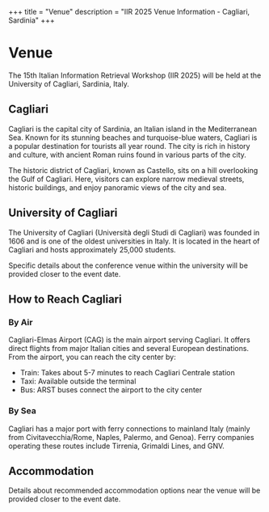 +++
title = "Venue"
description = "IIR 2025 Venue Information - Cagliari, Sardinia"
+++

# Venue

The 15th Italian Information Retrieval Workshop (IIR 2025) will be held at the University of Cagliari, Sardinia, Italy.

## Cagliari

Cagliari is the capital city of Sardinia, an Italian island in the Mediterranean Sea. Known for its stunning beaches and turquoise-blue waters, Cagliari is a popular destination for tourists all year round. The city is rich in history and culture, with ancient Roman ruins found in various parts of the city.

The historic district of Cagliari, known as Castello, sits on a hill overlooking the Gulf of Cagliari. Here, visitors can explore narrow medieval streets, historic buildings, and enjoy panoramic views of the city and sea.

## University of Cagliari

The University of Cagliari (Università degli Studi di Cagliari) was founded in 1606 and is one of the oldest universities in Italy. It is located in the heart of Cagliari and hosts approximately 25,000 students.

Specific details about the conference venue within the university will be provided closer to the event date.

## How to Reach Cagliari

### By Air
Cagliari-Elmas Airport (CAG) is the main airport serving Cagliari. It offers direct flights from major Italian cities and several European destinations. From the airport, you can reach the city center by:
- Train: Takes about 5-7 minutes to reach Cagliari Centrale station
- Taxi: Available outside the terminal
- Bus: ARST buses connect the airport to the city center

### By Sea
Cagliari has a major port with ferry connections to mainland Italy (mainly from Civitavecchia/Rome, Naples, Palermo, and Genoa). Ferry companies operating these routes include Tirrenia, Grimaldi Lines, and GNV.

## Accommodation

Details about recommended accommodation options near the venue will be provided closer to the event date.